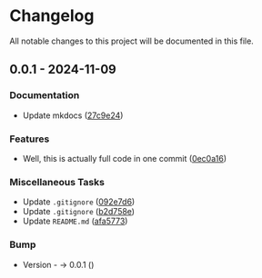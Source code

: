 # Changelog

All notable changes to this project will be documented in this file.

## 0.0.1 - 2024-11-09

### Documentation

- Update mkdocs ([27c9e24](27c9e24ad0bd7dd43cac3db30288b409133d7058))

### Features

- Well, this is actually full code in one commit ([0ec0a16](0ec0a16c44fd4a6c181adf6a012658ca16766f92))

### Miscellaneous Tasks

- Update `.gitignore` ([092e7d6](092e7d62974895c75aa293857adf48e74308972c))
- Update `.gitignore` ([b2d758e](b2d758e3f9419bcdce8260f89fc4e45e49d993c0))
- Update `README.md` ([afa5773](afa577371600f8c9771130f01a2bc2c4758ed2ce))

### Bump

- Version - -> 0.0.1 ([]())

<!-- generated by git-cliff -->
